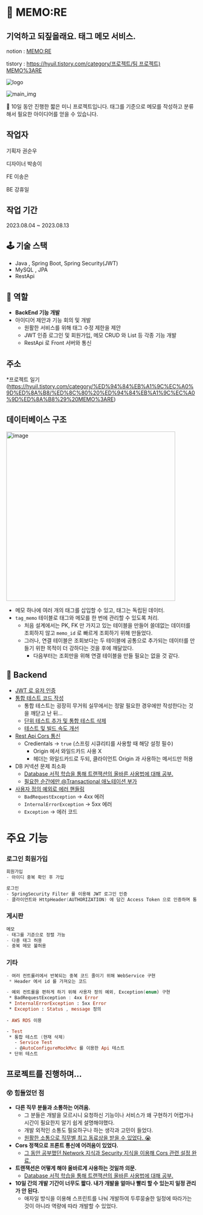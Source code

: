 # 📨 MEMO:RE

## 기억하고 되짚을래요. 태그 메모 서비스.

notion : [MEMO:RE](https://www.notion.so/MEMO-RE-4b0c4a898ac146f099c3fdc43a278860?pvs=21)

tistory : [https://hyuil.tistory.com/category/프로젝트/팀 프로젝트) MEMO%3ARE](https://hyuil.tistory.com/category/%ED%94%84%EB%A1%9C%EC%A0%9D%ED%8A%B8/%ED%8C%80%20%ED%94%84%EB%A1%9C%EC%A0%9D%ED%8A%B8%29%20MEMO%3ARE)


![logo](https://github.com/h0l1da2/MEMO-RE_BE/assets/116418443/27649640-e4b9-4caa-b944-308a5324ab8d)

![main_img](https://github.com/h0l1da2/MEMO-RE_BE/assets/116418443/ea866e22-6690-4f53-9bfe-31b23c6c61b8)

<aside>
👾 10일 동안 진행한 짧은 미니 프로젝트입니다. 태그를 기준으로 메모를 작성하고 분류해서 필요한 아이디어를 얻을 수 있습니다.

</aside>

## 작업자
기획자 권순우

디자이너 박송이

FE 이송은

BE 강휴일

## 작업 기간
2023.08.04 ~ 2023.08.13

## 🕹️ 기술 스택

- Java , Spring Boot, Spring Security(JWT)
- MySQL , JPA
- RestApi

## 🤗 역할

- **BackEnd 기능 개발**
- 아이디어 제안과 기능 회의 및 개발
  - 원활한 서비스를 위해 태그 수정 제한을 제안
  - JWT 인증 로그인 및 회원가입, 메모 CRUD 와 List 등 각종 기능 개발
  - RestApi 로 Front 서버와 통신

## 주소
*프로젝트 일기(https://hyuil.tistory.com/category/%ED%94%84%EB%A1%9C%EC%A0%9D%ED%8A%B8/%ED%8C%80%20%ED%94%84%EB%A1%9C%EC%A0%9D%ED%8A%B8%29%20MEMO%3ARE)


## 데이터베이스 구조
<img width="447" alt="image" src="https://github.com/h0l1da2/MEMO-RE_BE/assets/116418443/289121c8-beac-4d74-a3ff-764e1b12800f"> 

- 메모 하나에 여러 개의 태그를 삽입할 수 있고, 태그는 독립된 데이터.
- `tag_memo` 테이블로 태그와 메모를 한 번에 관리할 수 있도록 처리.
    - 처음 설계에서는 PK, FK 만 가지고 있는 테이블을 만들어 쓸데없는 데이터를 조회하지 않고 `memo_id` 로 빠르게 조회하기 위해 만들었다.
    - 그러나, 연결 테이블은 조회보다는 두 테이블에 공통으로 추가되는 데이터를 만들기 위한 목적이 더 강하다는 것을 후에 깨달았다.
        - 다음부터는 조회만을 위해 연결 테이블을 만들 필요는 없을 것 같다.

## 🐳 Backend

- [JWT 로 유저 인증](https://hyuil.tistory.com/246)
- [통합 테스트 코드 작성](https://github.com/h0l1da2/MEMO-RE_BE/tree/9a3f5209ea2877f6556eddb175939300fe46f34f/src/test/java/sori/jakku/kkunkkyu/memore)
  - 통합 테스트는 굉장히 무거워 실무에서는 정말 필요한 경우에만 작성한다는 것을 깨닫고 난 뒤…
  - [단위 테스트 추가 및 통합 테스트 삭제](https://github.com/h0l1da2/MEMO-RE_BE/tree/master/src/test/java/sori/jakku/kkunkkyu/memore/domain)
  - [테스트 및 빌드 속도 개선](https://hyuil.tistory.com/289)
- [Rest Api Cors 통신](https://hyuil.tistory.com/240)
  - Credientals → `true`  (스프링 시큐리티를 사용할 때 해당 설정 필수)
    - Origin 에서 와일드카드 사용 X
    - 헤더는 와일드카드로 두되, 클라이언트 Origin 과 사용하는 메서드만 허용
- DB 커넥션 문제 최소화
  - [Database 서적 학습을 통해 트랜잭션의 올바른 사용법에 대해 공부.](https://hyuil.tistory.com/236)
  - [필요한 순간에만 @Transactional 애노테이션 부가](https://github.com/h0l1da2/MEMO-RE_BE/blob/master/src/main/java/sori/jakku/kkunkkyu/memore/tag/service/TagService.java)
- [사용자 정의 예외로 에러 핸들링](https://github.com/h0l1da2/MEMO-RE_BE/tree/master/src/main/java/sori/jakku/kkunkkyu/memore/common/exception)
  - `BadRequestException` → 4xx 에러
  - `InternalErrorException` → 5xx 에러
  - `Exception` → 에러 코드


# 주요 기능

### 로그인 회원가입

```swift
회원가입
- 아이디 중복 확인 후 가입

로그인
- SpringSecurity Filter 를 이용해 JWT 로그인 인증
- 클라이언트와 HttpHeader(AUTHORIZATION) 에 담긴 Access Token 으로 인증하며 통신
```


### 게시판



```swift
메모
- 태그를 기준으로 정렬 가능
- 다중 태그 허용
- 중복 메모 불허용
```


### 기타


```swift
- 여러 컨트롤러에서 반복되는 중복 코드 줄이기 위해 WebService 구현
 * Header 에서 id 를 가져오는 코드

- 예외 컨트롤을 편하게 하기 위해 사용자 정의 예외, Exception(enum) 구현
 * BadRequestException : 4xx Error
 * InternalErrorException : 5xx Error
 * Exception : Status , message 정의
 
- AWS RDS 이용

- Test
 * 통합 테스트 (현재 삭제)
   - Service Test
   - @AutoConfigureMockMvc 를 이용한 Api 테스트
 * 단위 테스트
```





## 프로젝트를 진행하며…

### 😵 힘들었던 점

- **다른 직무 분들과 소통하는 어려움.**
  - 그 분들은 개발을 모르시니 요청하신 기능이나 서비스가 왜 구현하기 어렵거나 시간이 필요한지 알기 쉽게 설명해야했다.
  - 개발 외적인 소통도 필요하구나 하는 생각과 고민이 들었다.
  - [원활한 소통으로 직무별 최고 동료상을 받을 수 있었다. 😭](https://img1.daumcdn.net/thumb/R1280x0/?scode=mtistory2&fname=https%3A%2F%2Fblog.kakaocdn.net%2Fdn%2Fbk0CMK%2FbtsrctuDkPY%2FZaM73jHrLXyIZJuoc6Tve0%2Fimg.png)
- **Cors 정책으로 프론트 통신에 어려움이 있었다.**
  - [그 동안 공부했던 Network 지식과 Security 지식을 이용해 Cors 관련 설정 완료.](https://hyuil.tistory.com/240)
- **트랜잭션은 어떻게 해야 올바르게 사용하는 것일까 의문.**
  - [Database 서적 학습을 통해 트랜잭션의 올바른 사용법에 대해 공부.](https://hyuil.tistory.com/236)
- **10일 간의 개발 기간이 너무도 짧다. 내가 개발을 얼마나 빨리 할 수 있는지 일정 관리가 안 된다.**
  - 애자일 방식을 이용해 스프린트를 나눠 개발하여 두루뭉술한 일정에 따라가는 것이 아니라 역량에 따라 개발할 수 있었다.